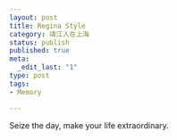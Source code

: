 ```yaml
--- 
layout: post
title: Regina Style
category: 靖江人在上海
status: publish
published: true
meta: 
  _edit_last: "1"
type: post
tags: 
- Memory

---
```



Seize the day, make your life extraordinary.
